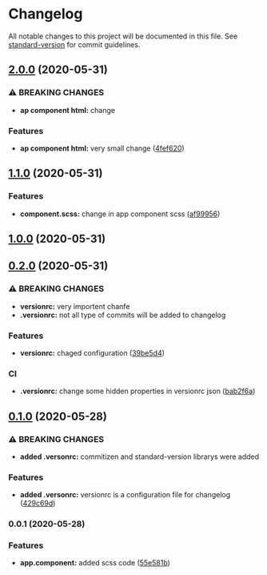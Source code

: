 # Changelog

All notable changes to this project will be documented in this file. See [standard-version](https://github.com/conventional-changelog/standard-version) for commit guidelines.

## [2.0.0](https://github.com/rotem1988/commitizen-standard-version/compare/v1.1.0...v2.0.0) (2020-05-31)


### ⚠ BREAKING CHANGES

* **ap component html:** change

### Features

* **ap component html:** very small change ([4fef620](https://github.com/rotem1988/commitizen-standard-version/commit/4fef62060a2c54f4fe5190de88b39ae527cf6490))

## [1.1.0](https://github.com/rotem1988/commitizen-standard-version/compare/v1.0.0...v1.1.0) (2020-05-31)


### Features

* **component.scss:** change in app component scss ([af99956](https://github.com/rotem1988/commitizen-standard-version/commit/af99956a99fca266daf0912242ec93563aeb90f3))

## [1.0.0](https://github.com/rotem1988/commitizen-standard-version/compare/v0.2.0...v1.0.0) (2020-05-31)

## [0.2.0](https://github.com/rotem1988/commitizen-standard-version/compare/v0.1.0...v0.2.0) (2020-05-31)


### ⚠ BREAKING CHANGES

* **versionrc:** very importent chanfe
* **.versionrc:** not all type of commits will be added to changelog

### Features

* **versionrc:** chaged configuration ([39be5d4](https://github.com/rotem1988/commitizen-standard-version/commit/39be5d4d8a92efcc8882a38e6b150719aec9bfee))


### CI

* **.versionrc:** change some hidden properties in versionrc json ([bab2f6a](https://github.com/rotem1988/commitizen-standard-version/commit/bab2f6a5b03771ccbeb79bbb905b14ac108762b8))

## [0.1.0](https://github.com/rotem1988/commitizen-standard-version/compare/v0.0.1...v0.1.0) (2020-05-28)


### ⚠ BREAKING CHANGES

* **added .versonrc:** commitizen and standard-version librarys were added

### Features

* **added .versonrc:** versionrc is a configuration file for changelog ([429c69d](https://github.com/rotem1988/commitizen-standard-version/commit/429c69d28d66feb6ba0f8a379b79e8048c761650))

### 0.0.1 (2020-05-28)


### Features

* **app.component:** added scss code ([55e581b](https://github.com/rotem1988/commitizen-standard-version/commit/55e581b0d163c2a190f6d1e8154470aab886c79a))
